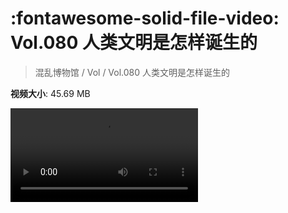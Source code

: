 # :fontawesome-solid-file-video: Vol.080 人类文明是怎样诞生的

> 混乱博物馆 / Vol / Vol.080 人类文明是怎样诞生的

**视频大小**: 45.69 MB

<div class="video"><video src="https://file.hsyhx.top/archive/混乱博物馆/Vol/Vol.080 人类文明是怎样诞生的.mp4" controls preload>🤔 您的浏览器不支持 video 标签</video></div>
